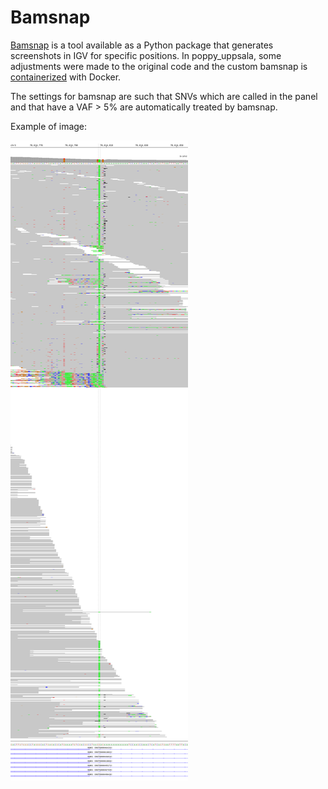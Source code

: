# Bamsnap

[Bamsnap](https://github.com/parklab/bamsnap) is a tool available as a Python package that generates screenshots in IGV for specific positions.
In poppy_uppsala, some adjustments were made to the original code and the custom bamsnap is [containerized](https://hub.docker.com/layers/hydragenetics/bamsnap/0.2.19/images/sha256-934518c699d724a3e949e0855c8ca40a48013e49c93b7d15c6fcf99cd2e41b5a) with Docker.

The settings for bamsnap are such that SNVs which are called in the panel and that have a VAF > 5%
are automatically treated by bamsnap.

Example of image:

![rulegraph](https://raw.githubusercontent.com/clinical-genomics-uppsala/poppy_uppsala/patch-readthedocs/images/chr3_78614806.png)